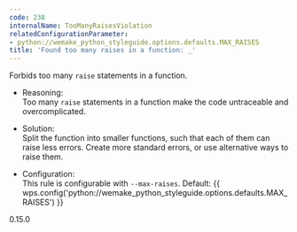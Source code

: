 ```yaml
---
code: 238
internalName: TooManyRaisesViolation
relatedConfigurationParameter:
- python://wemake_python_styleguide.options.defaults.MAX_RAISES
title: 'Found too many raises in a function: _'
---
```


Forbids too many `raise` statements in a function.

  - Reasoning:  
    Too many `raise` statements in a function make the code untraceable
    and overcomplicated.

  - Solution:  
    Split the function into smaller functions, such that each of them
    can raise less errors. Create more standard errors, or use
    alternative ways to raise them.

  - Configuration:  
    This rule is configurable with `--max-raises`. Default:
    {{ wps.config('python://wemake_python_styleguide.options.defaults.MAX_RAISES') }}

<div class="versionadded">

0.15.0

</div>